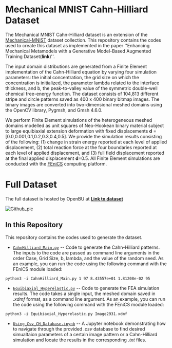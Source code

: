# Mechanical MNIST Cahn-Hilliard Dataset

The Mechanical MNIST Cahn-Hilliard dataset is an extension of the [Mechanical-MNIST](https://github.com/elejeune11/Mechanical-MNIST) dataset collection. 
This repository contains the codes used to create this dataset as implemented in the paper ''Enhancing Mechanical Metamodels with a Generative Model-Based Augmented Training Dataset(**link**)''.  

The input domain distributions are generated from a Finite Element implementation of the Cahn-Hilliard equation by varying four simulation parameters: the initial concentration, the grid size on which the concentration is initialized, the parameter lambda related to the interface thickness, and b, the peak-to-valley value of the symmetric double-well chemical free-energy function. The dataset consists of 104,813 different stripe and circle patterns saved as 400 x 400 binary bitmap images. The binary images are converted into two-dimensional meshed domains using the OpenCV library, Pygmsh, and Gmsh 4.6.0. 

We perform Finite Element simulations of the heterogeneous meshed domains modelled as unit squares of Neo-Hookean binary material subject to large equibiaxial extension deformation with fixed displacements **d** = [0.0,0.001,0.1,0.2,0.3,0.4,0.5]. We provide the simulation results consisting of the following: (1) change in strain energy reported at each level of applied displacement, (2) total reaction force at the four boundaries reported at each level of applied displacement, and (3) full field displacement reported at the final applied displacement **d**=0.5. All Finite Element simulations are conducted with the [FEniCS](https://fenicsproject.org) computing platform.

# Full Dataset

The full dataset is hosted by OpenBU at [**Link to dataset**]()

![Github_pic](https://user-images.githubusercontent.com/77171178/155850904-c11710a8-6e33-4a8b-8dc9-d5688e9ba1a9.png)

## In this Repository
This repository contains the codes used to generate the dataset.
* [`CahnHilliard_Main.py`](CahnHilliard_Main.py) -- Code to generate the Cahn-Hilliard patterns. The inputs to the code are passed as command line arguments in the order Case, Grid Size, b, lambda, and the value of the random seed.
As an example, you can run the code using the following command with the FEniCS module loaded:
```
python3 -i CahnHilliard_Main.py 1 97 8.43557e+01 1.81208e-02 95
```
  
* [`Equibiaxial_Hyperelastic.py`](Equibiaxial_Hyperelastic.py) -- Code to generate the FEA simulation results. The code takes a single input, the meshed domain saved in _.xdmf_ format, as a command line argument. 
As an example, you can run the code using the following command with the FEniCS module loaded:
```
python3 -i Equibiaxial_Hyperelastic.py Image2931.xdmf
```

* [`Using_Csv_CH_Database.ipynb`](Using_Csv_CH_Database.ipynb) -- A Jupyter notebook demonstrating how to navigate through the provided _.csv_ database to find desired simualtaion parameters of a certain image pattern or a Cahn-Hilliard simulation and locate the results in the corresponding _.txt_ files.
